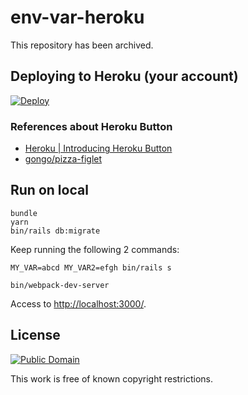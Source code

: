 # env-var-heroku

This repository has been archived.

## Deploying to Heroku (your account)

[![Deploy](https://www.herokucdn.com/deploy/button.png)](https://heroku.com/deploy)

### References about Heroku Button

* [Heroku | Introducing Heroku Button](https://blog.heroku.com/archives/2014/8/7/heroku-button)
* [gongo/pizza-figlet](https://github.com/gongo/pizza-figlet)

## Run on local

```
bundle
yarn
bin/rails db:migrate
```

Keep running the following 2 commands:

```
MY_VAR=abcd MY_VAR2=efgh bin/rails s
```

```
bin/webpack-dev-server
```

Access to [http://localhost:3000/](http://localhost:3000/).

## License

[![Public Domain](https://licensebuttons.net/p/mark/1.0/88x31.png)](https://creativecommons.org/publicdomain/mark/1.0/ "license")

This work is free of known copyright restrictions.
